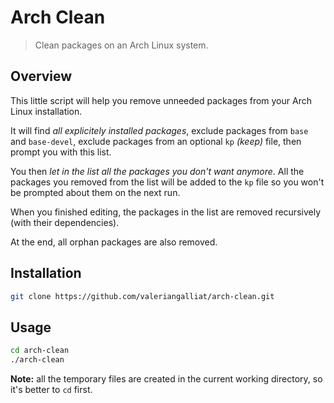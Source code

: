 Arch Clean
==========

> Clean packages on an Arch Linux system.

Overview
--------

This little script will help you remove unneeded packages from your
Arch Linux installation.

It will find *all explicitely installed packages*, exclude packages from
`base` and `base-devel`, exclude packages from an optional `kp`
*(keep)* file, then prompt you with this list.

You then *let in the list all the packages you don't want anymore*.
All the packages you removed from the list will be added to the `kp`
file so you won't be prompted about them on the next run.

When you finished editing, the packages in the list are removed
recursively (with their dependencies).

At the end, all orphan packages are also removed.

Installation
------------

```sh
git clone https://github.com/valeriangalliat/arch-clean.git
```

Usage
-----

```sh
cd arch-clean
./arch-clean
```

**Note:** all the temporary files are created in the current working
directory, so it's better to `cd` first.
